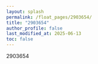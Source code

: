 ```yaml
---
layout: splash
permalink: /float_pages/2903654/
title: "2903654"
author_profile: false
last_modified_at: 2025-06-13
toc: false
---
```

 
2903654
